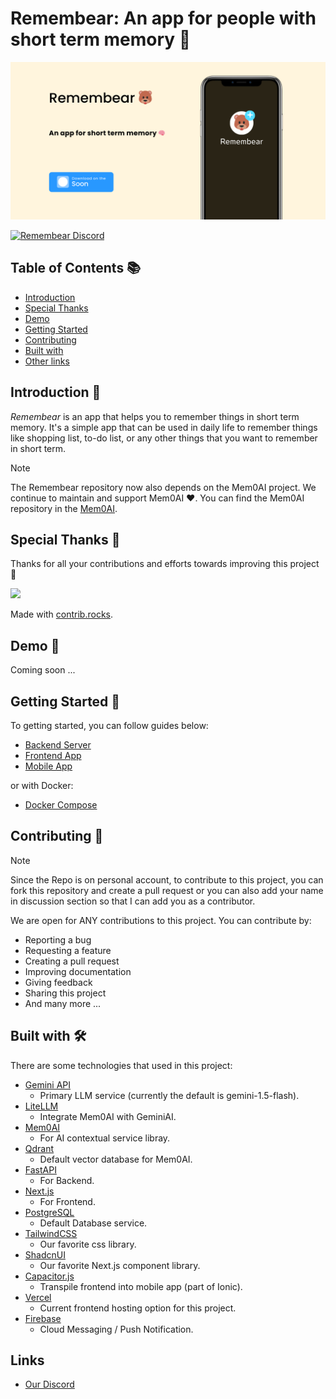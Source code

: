 # Remembear: An app for people with short term memory 🧠

![Remembear-Banner.png](./assets/Remembear-Banner.png)

<div>
    <a href="https://discord.gg/h3NbgQ5G">
    <img src="https://dcbadge.vercel.app/api/server/h3NbgQ5G" alt="Remembear Discord">
    </a>
</div>

## Table of Contents 📚

- [Introduction](#introduction-)
- [Special Thanks](#special-thanks-)
- [Demo](#demo-)
- [Getting Started](#getting-started-)
- [Contributing](#contributing-)
- [Built with](#built-with-)
- [Other links](#links)

## Introduction 📖

*Remembear* is an app that helps you to remember things in short term memory. It's a simple app that can be used in
daily
life to remember things like shopping list, to-do list, or any other things that you want to remember in short term.

> [!NOTE]
> The Remembear repository now also depends on the Mem0AI project. We continue to maintain and support Mem0AI ❤️. You
> can find the Mem0AI repository in the [Mem0AI](https://github.com/mem0ai/mem0).

## Special Thanks 💖

Thanks for all your contributions and efforts towards improving this project 🙏

<a href="https://github.com/aureliusivan/remembear/graphs/contributors">
  <img src="https://contrib.rocks/image?repo=aureliusivan/remembear" />
</a>

Made with [contrib.rocks](https://contrib.rocks).

## Demo 🎥

Coming soon ...

## Getting Started 🚀

To getting started, you can follow guides below:

- [Backend Server](./docs/getting-started/setup-server.md)
- [Frontend App](./docs/getting-started/setup-frontend.md)
- [Mobile App](./docs/getting-started/setup-mobile.md)

or with Docker:

- [Docker Compose](./docs/getting-started/setup-docker-compose.md)

## Contributing 🤝

> [!NOTE]
> Since the Repo is on personal account,
> to contribute to this project, you can fork this repository and create a pull request or
> you can also add your name in discussion section so that I can add you as a contributor.

We are open for ANY contributions to this project. You can contribute by:

- Reporting a bug
- Requesting a feature
- Creating a pull request
- Improving documentation
- Giving feedback
- Sharing this project
- And many more ...

## Built with 🛠

There are some technologies that used in this project:

- [Gemini API](https://gemini.google.com/)
    - Primary LLM service (currently the default is gemini-1.5-flash).
- [LiteLLM](https://litellm.com/)
    - Integrate Mem0AI with GeminiAI.
- [Mem0AI](https://github.com/mem0ai/mem0)
    - For AI contextual service libray.
- [Qdrant](https://qdrant.com/)
    - Default vector database for Mem0AI.
- [FastAPI](https://fastapi.tiangolo.com/)
    - For Backend.
- [Next.js](https://nextjs.org/)
    - For Frontend.
- [PostgreSQL](https://postgresql.org/)
    - Default Database service.
- [TailwindCSS](https://tailwindcss.com/)
    - Our favorite css library.
- [ShadcnUI](https://shadcnui.com/)
    - Our favorite Next.js component library.
- [Capacitor.js](https://capacitorjs.com/)
    - Transpile frontend into mobile app (part of Ionic).
- [Vercel](https://vercel.com/)
    - Current frontend hosting option for this project.
- [Firebase](https://firebase.google.com/)
    - Cloud Messaging / Push Notification.

## Links

- [Our Discord](https://discord.gg/h3NbgQ5G)